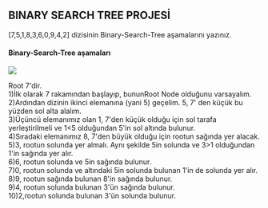 ## BINARY SEARCH TREE PROJESİ
[7,5,1,8,3,6,0,9,4,2] dizisinin Binary-Search-Tree aşamalarını yazınız.



#### Binary-Search-Tree aşamaları 
<img src="https://imgyukle.com/f/2022/04/30/Ri7FEG.png">

Root 7'dir.<br>
1)İlk olarak 7 rakamından başlayıp, bununRoot Node olduğunu varsayalım.
<br>
2)Ardından dizinin ikinci elemanına (yani 5) geçelim. 5, 7' den küçük bu yüzden sol alta alalım.
<br>
3)Üçüncü elemanımız olan 1, 7'den küçük olduğu için sol tarafa yerleştirilmeli ve 1<5 olduğundan 5'in sol altında bulunur.
<br>
4)Sıradaki elemanımız 8, 7'den büyük olduğu için rootun sağında yer alacak.
<br>
5)3, rootun solunda yer almalı. Aynı şekilde 5in solunda ve 3>1 olduğundan 1'in sağında yer alır.
<br>
6)6, rootun solunda ve 5in sağında bulunur.
<br>
7)0, rootun solunda ve altındaki 5in solunda bulunan 1'in de solunda yer alır.
<br>
8)9, rootun sağında bulunan 8'in sağında bulunur.
<br>
9)4, rootun solunda bulunan 3'ün sağında bulunur.
<br>
10)2,rootun solunda bulunan 3'ün solunda bulunur.
